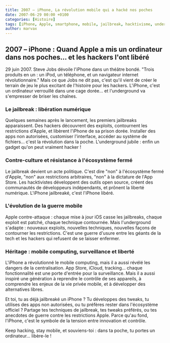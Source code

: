 ```yaml
---
title: 2007 – iPhone, La révolution mobile qui a hacké nos poches
date: 2007-06-29 00:00 +0100
categories: [Histoire]
tags: [iPhone, Apple, smartphone, mobile, jailbreak, hacktivisme, underground]
author: marvax
---
```


## 2007 – iPhone : Quand Apple a mis un ordinateur dans nos poches... et les hackers l'ont libéré

29 juin 2007. Steve Jobs dévoile l'iPhone dans un théâtre bondé. "Trois produits en un : un iPod, un téléphone, et un navigateur internet révolutionnaire." Mais ce que Jobs ne dit pas, c'est qu'il vient de créer le terrain de jeu le plus excitant de l'histoire pour les hackers. L'iPhone, c'est un ordinateur verrouillé dans une cage dorée... et l'underground va s'empresser de briser les chaînes.

### Le jailbreak : libération numérique

Quelques semaines après le lancement, les premiers jailbreaks apparaissent. Des hackers découvrent des exploits, contournent les restrictions d'Apple, et libèrent l'iPhone de sa prison dorée. Installer des apps non autorisées, customiser l'interface, accéder au système de fichiers... c'est la révolution dans la poche. L'underground jubile : enfin un gadget qu'on peut vraiment hacker !

### Contre-culture et résistance à l'écosystème fermé

Le jailbreak devient un acte politique. C'est dire "non" à l'écosystème fermé d'Apple, "non" aux restrictions arbitraires, "non" à la dictature de l'App Store. Les hacktivistes développent des outils open source, créent des communautés de développeurs indépendants, et prônent la liberté numérique. L'iPhone jailbreaké, c'est l'iPhone libéré.

### L'évolution de la guerre mobile

Apple contre-attaque : chaque mise à jour iOS casse les jailbreaks, chaque exploit est patché, chaque technique contournée. Mais l'underground s'adapte : nouveaux exploits, nouvelles techniques, nouvelles façons de contourner les restrictions. C'est une guerre d'usure entre les géants de la tech et les hackers qui refusent de se laisser enfermer.

### Héritage : mobile computing, surveillance et liberté

L'iPhone a révolutionné le mobile computing, mais il a aussi révélé les dangers de la centralisation. App Store, iCloud, tracking... chaque fonctionnalité est une porte d'entrée pour la surveillance. Mais il a aussi inspiré une génération à reprendre le contrôle de ses appareils, à comprendre les enjeux de la vie privée mobile, et à développer des alternatives libres.

Et toi, tu as déjà jailbreaké un iPhone ? Tu développes des tweaks, tu utilises des apps non autorisées, ou tu préfères rester dans l'écosystème officiel ? Partage tes techniques de jailbreak, tes tweaks préférés, ou tes anecdotes de guerre contre les restrictions Apple. Parce qu'au fond, l'iPhone, c'est le symbole de la tension entre innovation et contrôle.

Keep hacking, stay mobile, et souviens-toi : dans ta poche, tu portes un ordinateur... libère-le !
